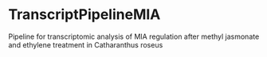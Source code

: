 # TranscriptPipelineMIA
Pipeline for transcriptomic analysis of MIA regulation after methyl jasmonate and ethylene treatment in Catharanthus roseus
